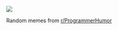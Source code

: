 ![](https://preview.redd.it/8wt3v5z8o8ze1.png?width=320&crop=smart&auto=webp&s=79e77e33d54af927df5fb9715fc21509e23cb5b0)

 Random memes from [r/ProgrammerHumor](https://www.reddit.com/r/ProgrammerHumor/)
